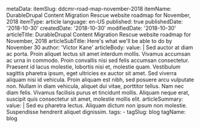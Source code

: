 metaData:
    itemSlug: ddcmr-road-map-november-2018
    itemName: DurableDrupal Content Migration Rescue website roadmap for November, 2018
    itemType: article
    language: en-US
    published: true
    publishedDate: '2018-10-30'
    createdDate: '2018-10-30'
    modifiedDate: '2018-10-30'
articleTitle: DurableDrupal Content Migration Rescue website roadmap for November, 2018
articleSubTitle: Here's what we'll be able to do by November 30
author: 'Victor Kane'
articleBody:
    value: |
        Sed auctor at diam ac porta. Proin aliquet lectus sit amet interdum mollis. Vivamus accumsan ac urna in commodo. Proin convallis nisi sed felis accumsan consectetur. Praesent id lacus molestie, lobortis nisi et, molestie quam. Vestibulum sagittis pharetra ipsum, eget ultricies ex auctor sit amet. Sed viverra aliquam nisi id vehicula. Proin aliquam est nibh, sed posuere arcu vulputate non. Nullam in diam vehicula, aliquet dui vitae, porttitor tellus. Nam nec diam felis. Vivamus facilisis purus et tincidunt mollis. Aliquam neque erat, suscipit quis consectetur sit amet, molestie mollis elit.
articleSummary:
    value: |
        Sed eu pharetra lectus. Aliquam dictum non ipsum non molestie. Suspendisse hendrerit aliquet dignissim.
tags:
    - tagSlug: blog
      tagName: blog
